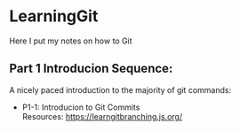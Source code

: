 # LearningGit
Here I put my notes on how to Git  
## Part 1 Introducion Sequence:  
A nicely paced introduction to the majority of git commands:  
- P1-1: Introducion to Git Commits  
Resources: https://learngitbranching.js.org/


